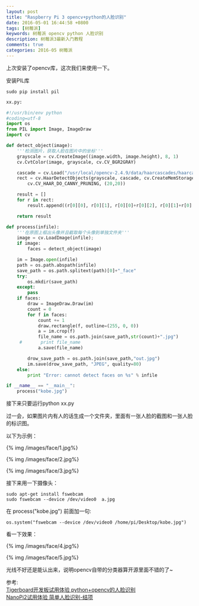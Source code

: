 ```yaml
---
layout: post
title: "Raspberry Pi 3 opencv+python的人脸识别"
date: 2016-05-01 16:44:58 +0800
tags: [树莓派]
keywords: 树莓派 opencv python 人脸识别 
description: 树莓派3最新入门教程
comments: true
categories: 2016-05 树莓派
---
```

上次安装了opencv库，这次我们来使用一下。

<!--more-->
安装PIL库

```
sudo pip install pil
```

```python  
xx.py:

#!/usr/bin/env python
#coding=utf-8
import os
from PIL import Image, ImageDraw
import cv

def detect_object(image):
    '''检测图片，获取人脸在图片中的坐标'''
    grayscale = cv.CreateImage((image.width, image.height), 8, 1)
    cv.CvtColor(image, grayscale, cv.CV_BGR2GRAY)

    cascade = cv.Load("/usr/local/opencv-2.4.9/data/haarcascades/haarcascade_frontalface_alt_tree.xml")
    rect = cv.HaarDetectObjects(grayscale, cascade, cv.CreateMemStorage(), 1.1, 2,
        cv.CV_HAAR_DO_CANNY_PRUNING, (20,20))

    result = []
    for r in rect:
        result.append((r[0][0], r[0][1], r[0][0]+r[0][2], r[0][1]+r[0][3]))

    return result

def process(infile):
    '''在原图上框出头像并且截取每个头像到单独文件夹'''
    image = cv.LoadImage(infile);
    if image:
        faces = detect_object(image)

    im = Image.open(infile)
    path = os.path.abspath(infile)
    save_path = os.path.splitext(path)[0]+"_face"
    try:
        os.mkdir(save_path)
    except:
        pass
    if faces:
        draw = ImageDraw.Draw(im)
        count = 0
        for f in faces:
            count += 1
            draw.rectangle(f, outline=(255, 0, 0))
            a = im.crop(f)
            file_name = os.path.join(save_path,str(count)+".jpg")
     #       print file_name
            a.save(file_name)

        drow_save_path = os.path.join(save_path,"out.jpg")
        im.save(drow_save_path, "JPEG", quality=80)
    else:
        print "Error: cannot detect faces on %s" % infile

if __name__ == "__main__":
    process("kobe.jpg")
```

接下来只要运行python xx.py

过一会，如果图片内有人的话生成一个文件夹，里面有一张人脸的截图和一张人脸的标识图。

以下为示例：

{% img /images/face/1.jpg%}

{% img /images/face/2.jpg%}

{% img /images/face/3.jpg%}

接下来用一下摄像头：

```
sudo apt-get install fswebcam 
sudo fswebcam --device /dev/video0  a.jpg
```

在 process("kobe.jpg") 前面加一句:

```
os.system("fswebcam --device /dev/video0 /home/pi/Desktop/kobe.jpg")
```

看一下效果：

{% img /images/face/4.jpg%}

{% img /images/face/5.jpg%}

光线不好还是能认出来，说明opencv自带的分类器算开源里面不错的了~

参考:  
[Tigerboard开发板试用体验 python+opencv的人脸识别](http://bbs.ickey.cn/group-topic-id-67165.html)   
[NanoPi2试用体验 简单人脸识别-结项](http://blog.csdn.net/u010873775/article/details/50615834)
